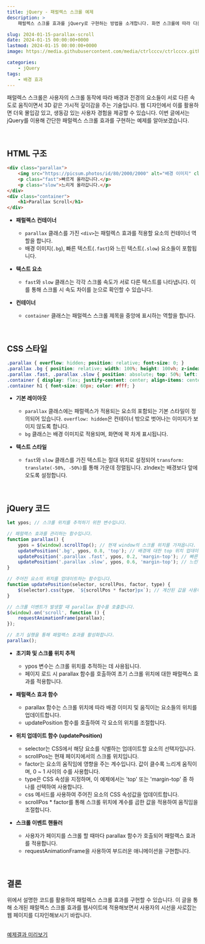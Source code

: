 ```yaml
---
title: jQuery - 패럴렉스 스크롤 예제
description: >  
    패럴렉스 스크롤 효과를 jQuery로 구현하는 방법을 소개합니다. 화면 스크롤에 따라 다른 속도로 움직이는 요소들이 어떻게 시각적인 깊이감을 주는지, 그리고 그 과정에서 jQuery가 어떻게 작동하는지에 대한 설명과 코드 예제를 제공합니다.

slug: 2024-01-15-parallax-scroll
date: 2024-01-15 00:00:00+0000
lastmod: 2024-01-15 00:00:00+0000
image: https://media.githubusercontent.com/media/ctrlcccv/ctrlcccv.github.io/master/assets/img/post/2024-01-15-parallax-scroll.webp

categories:
    - jQuery
tags:
    - 배경 효과
---
```

패럴렉스 스크롤은 사용자의 스크롤 동작에 따라 배경과 전경의 요소들이 서로 다른 속도로 움직이면서 3D 같은 가시적 깊이감을 주는 기술입니다. 웹 디자인에서 이를 활용하면 더욱 몰입감 있고, 생동감 있는 사용자 경험을 제공할 수 있습니다. 이번 글에서는 jQuery를 이용해 간단한 패럴렉스 스크롤 효과를 구현하는 예제를 알아보겠습니다.  


<div class="ads_wrap">
<ins class="adsbygoogle"
     style="display:block; text-align:center;"
     data-ad-layout="in-article"
     data-ad-format="fluid"
     data-ad-client="ca-pub-8535540836842352"
     data-ad-slot="2974559225"></ins>
<script>
     (adsbygoogle = window.adsbygoogle || []).push({});
</script>
</div>

<br>

## HTML 구조
```html
<div class="parallax">
    <img src="https://picsum.photos/id/80/2000/2000" alt="배경 이미지" class="bg">
    <p class="fast">빠르게 올라갑니다.</p>
    <p class="slow">느리게 올라갑니다.</p>
</div>
<div class="container">
    <h1>Parallax Scroll</h1>
</div>
```
* **패럴렉스 컨테이너**
  * `parallax` 클래스를 가진 `<div>`는 패럴렉스 효과를 적용할 요소의 컨테이너 역할을 합니다.
  * 배경 이미지(`.bg`), 빠른 텍스트(`.fast`)와 느린 텍스트(`.slow`) 요소들이 포함됩니다.

* **텍스트 요소**
  * `fast`와 `slow` 클래스는 각각 스크롤 속도가 서로 다른 텍스트를 나타냅니다. 이를 통해 스크롤 시 속도 차이를 눈으로 확인할 수 있습니다.

* **컨테이너**
  * `container` 클래스는 패럴렉스 스크롤 제목을 중앙에 표시하는 역할을 합니다.  
<br>

## CSS 스타일
```css
.parallax { overflow: hidden; position: relative; font-size: 0; }
.parallax .bg { position: relative; width: 100%; height: 100vh; z-index: -1; object-fit: cover; }
.parallax .fast, .parallax .slow { position: absolute; top: 50%; left: 50%; font-size: 48px; font-weight: 700; line-height: 1.2; color: #fff; text-align: center; z-index: 1; transform: translate(-50%, -50%); }
.container { display: flex; justify-content: center; align-items: center; position: relative; width: 100%; height: 100vh; background-color: #8ab4f8; text-align: center; }
.container h1 { font-size: 60px; color: #fff; }
```
* **기본 레이아웃**
  * `parallax` 클래스에는 패럴렉스가 적용되는 요소의 포함되는 기본 스타일이 정의되어 있습니다. `overflow: hidden`은 컨테이너 밖으로 벗어나는 이미지가 보이지 않도록 합니다.
  * `bg` 클래스는 배경 이미지로 적용되며, 화면에 꽉 차게 표시됩니다.

* **텍스트 스타일**
  * `fast`와 `slow` 클래스를 가진 텍스트는 절대 위치로 설정되어 `transform: translate(-50%, -50%)`를 통해 가운데 정렬됩니다. zIndex는 배경보다 앞에 오도록 설정합니다.


<div class="ads_wrap">
<ins class="adsbygoogle"
     style="display:block; text-align:center;"
     data-ad-layout="in-article"
     data-ad-format="fluid"
     data-ad-client="ca-pub-8535540836842352"
     data-ad-slot="2974559225"></ins>
<script>
     (adsbygoogle = window.adsbygoogle || []).push({});
</script>
</div>

<br>

## jQuery 코드
```js
let ypos; // 스크롤 위치를 추적하기 위한 변수입니다.

// 패럴랙스 효과를 관리하는 함수입니다.
function parallax() {
    ypos = $(window).scrollTop(); // 현재 window의 스크롤 위치를 가져옵니다.
    updatePosition('.bg', ypos, 0.8, 'top'); // 배경에 대한 top 위치 업데이트
    updatePosition('.parallax .fast', ypos, 0.2, 'margin-top'); // 빠른 속도로 움직이는 요소 위치 업데이트
    updatePosition('.parallax .slow', ypos, 0.6, 'margin-top'); // 느린 속도로 움직이는 요소 위치 업데이트
}

// 주어진 요소의 위치를 업데이트하는 함수입니다.
function updatePosition(selector, scrollPos, factor, type) {
    $(selector).css(type, `${scrollPos * factor}px`); // 계산된 값을 사용하여 CSS 속성값을 설정합니다.
}

// 스크롤 이벤트가 발생할 때 parallax 함수를 호출합니다.
$(window).on('scroll', function () {
    requestAnimationFrame(parallax);
});

// 초기 실행을 통해 패럴랙스 효과를 활성화합니다.
parallax();
```
* **초기화 및 스크롤 위치 추적**
  * ypos 변수는 스크롤 위치를 추적하는 데 사용됩니다.
  * 페이지 로드 시 parallax 함수를 호출하여 초기 스크롤 위치에 대한 패럴랙스 효과를 적용합니다.

* **패럴랙스 효과 함수**
  * parallax 함수는 스크롤 위치에 따라 배경 이미지 및 움직이는 요소들의 위치를 업데이트합니다.
  * updatePosition 함수를 호출하여 각 요소의 위치를 조절합니다.

* **위치 업데이트 함수 (updatePosition)**
  * selector는 CSS에서 해당 요소를 식별하는 업데이트할 요소의 선택자입니다.
  * scrollPos는 현재 페이지에서의 스크롤 위치입니다.
  * factor는 요소의 움직임에 영향을 주는 계수입니다. 값이 클수록 느리게 움직이며, 0 ~ 1 사이의 수를 사용합니다.
  * type은 CSS 속성을 지정하며, 이 예제에서는 'top' 또는 'margin-top' 중 하나를 선택하여 사용합니다.
  * css 메서드를 사용하여 주어진 요소의 CSS 속성값을 업데이트합니다.
  * scrollPos * factor를 통해 스크롤 위치에 계수를 곱한 값을 적용하여 움직임을 조절합니다.

* **스크롤 이벤트 핸들러**
  * 사용자가 페이지를 스크롤 할 때마다 parallax 함수가 호출되어 패럴랙스 효과를 적용합니다.
  * requestAnimationFrame을 사용하여 부드러운 애니메이션을 구현합니다.  
<br>

## 결론
위에서 설명한 코드를 활용하여 패럴렉스 스크롤 효과를 구현할 수 있습니다. 이 글을 통해 소개된 패럴렉스 스크롤 효과를 웹사이트에 적용해보면서 사용자의 시선을 사로잡는 웹 페이지를 디자인해보시기 바랍니다.  
<br>

<div class="btn_wrap">
    <a href="https://ctrlcccv.github.io/ctrlcccv-demo/2024-01-15-parallax-scroll/" target="_blank">예제결과 미리보기</a>
</div>
